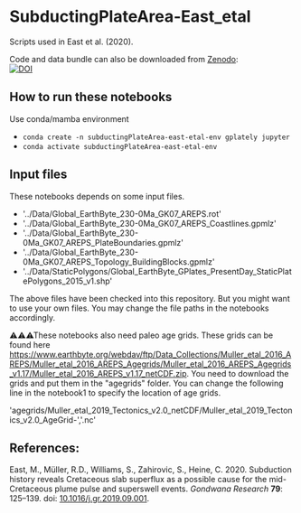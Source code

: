 # SubductingPlateArea-East_etal

Scripts used in East et al. (2020).

Code and data bundle can also be downloaded from [Zenodo](https://zenodo.org/):<br>
[![DOI](https://zenodo.org/badge/DOI/10.5281/zenodo.3386429.svg)](https://doi.org/10.5281/zenodo.3386429)

## How to run these notebooks

Use conda/mamba environment

- `conda create -n subductingPlateArea-east-etal-env gplately jupyter`
- `conda activate subductingPlateArea-east-etal-env`

## Input files

These notebooks depends on some input files.

- '../Data/Global_EarthByte_230-0Ma_GK07_AREPS.rot'
- '../Data/Global_EarthByte_230-0Ma_GK07_AREPS_Coastlines.gpmlz'
- '../Data/Global_EarthByte_230-0Ma_GK07_AREPS_PlateBoundaries.gpmlz'
- '../Data/Global_EarthByte_230-0Ma_GK07_AREPS_Topology_BuildingBlocks.gpmlz'
- '../Data/StaticPolygons/Global_EarthByte_GPlates_PresentDay_StaticPlatePolygons_2015_v1.shp'

The above files have been checked into this repository. But you might want to use your own files. You may change the file paths in the notebooks accordingly.

⚠⚠⚠These notebooks also need paleo age grids. These grids can be found here https://www.earthbyte.org/webdav/ftp/Data_Collections/Muller_etal_2016_AREPS/Muller_etal_2016_AREPS_Agegrids/Muller_etal_2016_AREPS_Agegrids_v1.17/Muller_etal_2016_AREPS_v1.17_netCDF.zip. You need to download the grids and put them in the "agegrids" folder. You can change the following line in the notebook1 to specify the location of age grids.

'agegrids/Muller_etal_2019_Tectonics_v2.0_netCDF/Muller_etal_2019_Tectonics_v2.0_AgeGrid-','.nc'

## References:

East, M., Müller, R.D., Williams, S., Zahirovic, S., Heine, C. 2020. Subduction history reveals Cretaceous slab superflux as a possible cause for the mid-Cretaceous plume pulse and superswell events. _Gondwana Research_ **79**: 125–139. doi: [10.1016/j.gr.2019.09.001](https://doi.org/10.1016/j.gr.2019.09.001).
